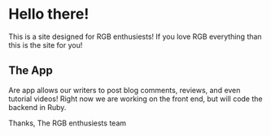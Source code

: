 # Hello there!
This is a site designed for RGB enthusiests!  If you love RGB everything than this is the site for you!

## The App
Are app allows our writers to post blog comments, reviews, and even tutorial videos!  Right now we are working on the front end, but will code the backend in Ruby.


Thanks,
The RGB enthusiests team
